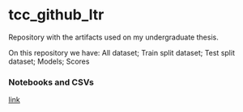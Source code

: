 # tcc_github_ltr

Repository with the artifacts used on my undergraduate thesis.

On this repository we have:
    All dataset;
    Train split dataset;
    Test split dataset;
    Models;
    Scores

### Notebooks and CSVs
[link](https://drive.google.com/file/d/1pMh6iygMbZmh0sBKWWnVy1WtK4q9yHJf/view?usp=sharing)
